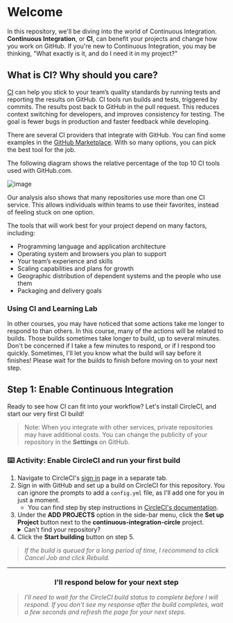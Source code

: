 # Welcome

In this repository, we'll be diving into the world of Continuous Integration. **Continuous Integration**, or **CI**, can benefit your projects and change how you work on GitHub. If you're new to Continuous Integration, you may be thinking, "What exactly is it, and do I need it in my project?"

## What is CI? Why should you care?

[CI](https://en.wikipedia.org/wiki/Continuous_integration) can help you stick to your team’s quality standards by running tests and reporting the results on GitHub. CI tools run builds and tests, triggered by commits. The results post back to GitHub in the pull request. This reduces context switching for developers, and improves consistency for testing. The goal is fewer bugs in production and faster feedback while developing.

There are several CI providers that integrate with GitHub. You can find some examples in the [GitHub Marketplace](https://github.com/marketplace/category/continuous-integration). With so many options, you can pick the best tool for the job.

The following diagram shows the relative percentage of the top 10 CI tools used with GitHub.com.

![image](https://user-images.githubusercontent.com/6351798/49671027-caeb0780-fa23-11e8-836e-dd4f1472a968.png)

Our analysis also shows that many repositories use more than one CI service. This allows individuals within teams to use their favorites, instead of feeling stuck on one option.

The tools that will work best for your project depend on many factors, including:

- Programming language and application architecture
- Operating system and browsers you plan to support
- Your team’s experience and skills
- Scaling capabilities and plans for growth
- Geographic distribution of dependent systems and the people who use them
- Packaging and delivery goals

### Using CI and Learning Lab
In other courses, you may have noticed that some actions take me longer to respond to than others. In this course, many of the actions will be related to builds. Those builds sometimes take longer to build, up to several minutes. Don't be concerned if I take a few minutes to respond, or if I respond too quickly. Sometimes, I'll let you know what the build will say before it finishes! Please wait for the builds to finish before moving on to your next step.

## Step 1: Enable Continuous Integration

Ready to see how CI can fit into your workflow? Let's install CircleCI, and start our very first CI build!

> Note: When you integrate with other services, private repositories may have additional costs. You can change the publicity of your repository in the **Settings** on GitHub.

### :keyboard: Activity: Enable CircleCI and run your first build

1. Navigate to CircleCI's [sign in](https://circleci.com/signup/) page in a separate tab.
1. Sign in with GitHub and set up a build on CircleCI for this repository. You can ignore the prompts to add a `config.yml` file, as I'll add one for you in just a moment.
    - You can find step by step instructions in [CircleCI's documentation](https://circleci.com/docs/2.0/getting-started/#setting-up-your-build-on-circleci).
1. Under the **ADD PROJECTS** option in the side-bar menu, click the **Set up Project** button next to the **continuous-integration-circle** project.
    <details>
    <summary>Can't find your repository?</summary>
    Make sure you select your username from the drop-down on the top left.
    <img src="https://user-images.githubusercontent.com/16547949/50861557-0c463e00-1367-11e9-8b92-cd9537c410c1.png" alt="organization selection on CircleCI">
    </details>
1. Click the **Start building** button on step 5.

> _If the build is queued for a long period of time, I recommend to click Cancel Job and click Rebuild._

<hr>
<h3 align="center">I'll respond below for your next step</h3>

> _I'll need to wait for the CircleCI build status to complete before I will respond. If you don't see my response after the build completes, wait a few seconds and refresh the page for your next steps._
